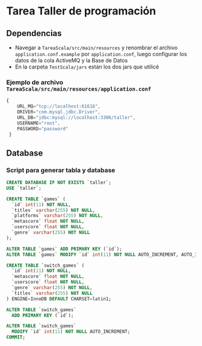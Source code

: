 # Tarea Taller de programación

## Dependencias

* Navegar a `TareaScala/src/main/resources` y renombrar el archivo `application.conf.example` por `application.conf`, luego configurar los datos de la cola ActiveMQ y la Base de Datos
* En la carpeta `TestScala/jars` están los dos jars que utilicé

### Ejemplo de archivo `TareaScala/src/main/resources/application.conf`
```javascript
{
    URL_MQ="tcp://localhost:61616",
    DRIVER="com.mysql.jdbc.Driver",
    URL_DB="jdbc:mysql://localhost:3306/taller",
    USERNAME="root",
    PASSWORD="password"
 }
```

## Database

### Script para generar tabla y database
```sql
CREATE DATABASE IF NOT EXISTS `taller`;
USE `taller`;

CREATE TABLE `games` (
  `id` int(11) NOT NULL,
  `titles` varchar(255) NOT NULL,
  `platforms` varchar(255) NOT NULL,
  `metascore` float NOT NULL,
  `userscore` float NOT NULL,
  `genre` varchar(255) NOT NULL
);

ALTER TABLE `games` ADD PRIMARY KEY (`id`);
ALTER TABLE `games` MODIFY `id` int(11) NOT NULL AUTO_INCREMENT, AUTO_INCREMENT=0;

CREATE TABLE `switch_games` (
  `id` int(11) NOT NULL,
  `metascore` float NOT NULL,
  `userscore` float NOT NULL,
  `genre` varchar(255) NOT NULL,
  `titles` varchar(255) NOT NULL
) ENGINE=InnoDB DEFAULT CHARSET=latin1;

ALTER TABLE `switch_games`
  ADD PRIMARY KEY (`id`);

ALTER TABLE `switch_games`
  MODIFY `id` int(11) NOT NULL AUTO_INCREMENT;
COMMIT;
```
